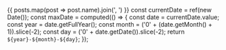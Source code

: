 {{ posts.map(post => post.name).join(', ') }}
 const currentDate = ref(new Date());
    const maxDate = computed(() => {
      const date = currentDate.value;
      const year = date.getFullYear();
      const month = ('0' + (date.getMonth() + 1)).slice(-2);
      const day = ('0' + date.getDate()).slice(-2);
      return `${year}-${month}-${day}`;
    });
